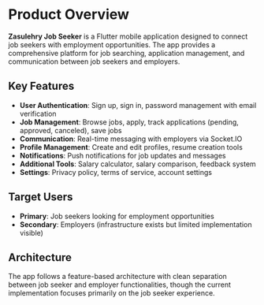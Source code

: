 # Product Overview

**Zasulehry Job Seeker** is a Flutter mobile application designed to connect job seekers with employment opportunities. The app provides a comprehensive platform for job searching, application management, and communication between job seekers and employers.

## Key Features

- **User Authentication**: Sign up, sign in, password management with email verification
- **Job Management**: Browse jobs, apply, track applications (pending, approved, canceled), save jobs
- **Communication**: Real-time messaging with employers via Socket.IO
- **Profile Management**: Create and edit profiles, resume creation tools
- **Notifications**: Push notifications for job updates and messages
- **Additional Tools**: Salary calculator, salary comparison, feedback system
- **Settings**: Privacy policy, terms of service, account settings

## Target Users

- **Primary**: Job seekers looking for employment opportunities
- **Secondary**: Employers (infrastructure exists but limited implementation visible)

## Architecture

The app follows a feature-based architecture with clean separation between job seeker and employer functionalities, though the current implementation focuses primarily on the job seeker experience.